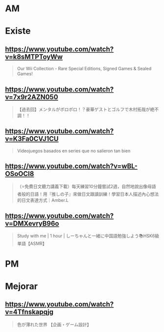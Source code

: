 # AM
# Existe

## https://www.youtube.com/watch?v=k8sMTPToyWw

> Our Wii Collection - Rare Special Editions, Signed Games & Sealed Games! 

## https://www.youtube.com/watch?v=7x9r2AZN050 

> 【過去回】メンタルがボロボロ！？豪華ゲストとゴルフで木村拓哉が絶不調！！ 

## https://www.youtube.com/watch?v=K3Fa0CVJ1CU

> Videojuegos basados en series que no salieron tan bien

## https://www.youtube.com/watch?v=wBL-OSoOCI8

> （⭐️免費日文聽力講義下載）每天練習10分鐘嘗試2週，自然地說出像母語者般的日語！用『推しの子』來做日文跟讀訓練！學習日本人描述內心想法的日文表達方式｜Amber.L

## https://www.youtube.com/watch?v=DMXevryB96o

> Study with me | 1 hour | しーちゃんと一緒に中国語勉強しよう📚HSK6級単語【ASMR】 

# PM
# Mejorar

## https://www.youtube.com/watch?v=4Tfnskapqjg

> 色が薄れた世界 【企画・ゲーム設計】 
